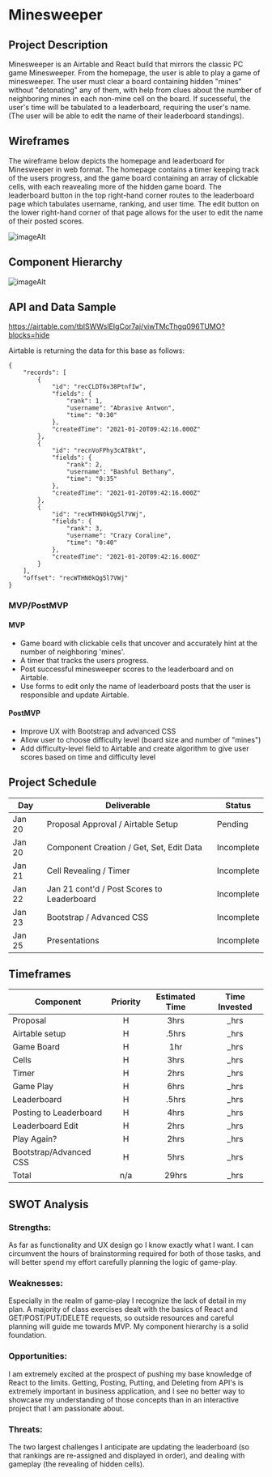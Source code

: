 # Minesweeper

## Project Description

Minesweeper is an Airtable and React build that mirrors the classic PC game Minesweeper. From the homepage, the user is able to play a game of minesweeper. The user must clear a board containing hidden "mines" without "detonating" any of them, with help from clues about the number of neighboring mines in each non-mine cell on the board. If sucesseful, the user's time will be tabulated to a leaderboard, requiring the user's name. (The user will be able to edit the name of their leaderboard standings).

## Wireframes

The wireframe below depicts the homepage and leaderboard for Minesweeper in web format. The homepage contains a timer keeping track of the users progress, and the game board containing an array of clickable cells, with each reavealing more of the hidden game board. The leaderboard button in the top right-hand corner routes to the leaderboard page which tabulates username, ranking, and user time. The edit button on the lower right-hand corner of that page allows for the user to edit the name of their posted scores.

![imageAlt](https://i.ibb.co/RYFCPSB/Screen-Shot-2021-01-20-at-2-47-58-AM.png)

## Component Hierarchy

![imageAlt](https://i.imgur.com/PhRA82l.png)

## API and Data Sample

https://airtable.com/tblSWWslEIgCor7aj/viwTMcThgq096TUMO?blocks=hide

Airtable is returning the data for this base as follows:

```
{
    "records": [
        {
            "id": "recCLDT6v38PtnfIw",
            "fields": {
                "rank": 1,
                "username": "Abrasive Antwon",
                "time": "0:30"
            },
            "createdTime": "2021-01-20T09:42:16.000Z"
        },
        {
            "id": "recnVoFPhy3cATBkt",
            "fields": {
                "rank": 2,
                "username": "Bashful Bethany",
                "time": "0:35"
            },
            "createdTime": "2021-01-20T09:42:16.000Z"
        },
        {
            "id": "recWTHN0kQg5l7VWj",
            "fields": {
                "rank": 3,
                "username": "Crazy Coraline",
                "time": "0:40"
            },
            "createdTime": "2021-01-20T09:42:16.000Z"
        }
    ],
    "offset": "recWTHN0kQg5l7VWj"
}

```

### MVP/PostMVP

#### MVP

- Game board with clickable cells that uncover and accurately hint at the number of neighboring 'mines'.
- A timer that tracks the users progress.
- Post successful minesweeper scores to the leaderboard and on Airtable.
- Use forms to edit only the name of leaderboard posts that the user is responsible and update Airtable.

#### PostMVP

- Improve UX with Bootstrap and advanced CSS
- Allow user to choose difficulty level (board size and number of "mines")
- Add difficulty-level field to Airtable and create algorithm to give user scores based on time and difficulty level

## Project Schedule

| Day    | Deliverable                                | Status     |
| ------ | ------------------------------------------ | ---------- |
| Jan 20 | Proposal Approval / Airtable Setup         | Pending    |
| Jan 20 | Component Creation / Get, Set, Edit Data   | Incomplete |
| Jan 21 | Cell Revealing / Timer                     | Incomplete |
| Jan 22 | Jan 21 cont'd / Post Scores to Leaderboard | Incomplete |
| Jan 23 | Bootstrap / Advanced CSS                   | Incomplete |
| Jan 25 | Presentations                              | Incomplete |

## Timeframes

| Component                 | Priority | Estimated Time | Time Invested |
| ------------------------- | :------: | :------------: | :-----------: |
| Proposal                  |    H     |      3hrs      |     _hrs      |
| Airtable setup            |    H     |     .5hrs      |     _hrs      |
| Game Board                |    H     |      1hr       |     _hrs      |
| Cells                     |    H     |      3hrs      |     _hrs      |
| Timer                     |    H     |      2hrs      |     _hrs      |
| Game Play                 |    H     |      6hrs      |     _hrs      |
| Leaderboard               |    H     |     .5hrs      |     _hrs      |
| Posting to Leaderboard    |    H     |      4hrs      |     _hrs      |
| Leaderboard Edit          |    H     |      2hrs      |     _hrs      |
| Play Again?               |    H     |      2hrs      |     _hrs      |
| Bootstrap/Advanced CSS    |    H     |      5hrs      |     _hrs      |
| Total                     |    n/a   |     29hrs      |     _hrs      |

## SWOT Analysis

### Strengths:

As far as functionality and UX design go I know exactly what I want. I can circumvent the hours of brainstorming required for both of those tasks, and will better spend my effort carefully planning the logic of game-play.

### Weaknesses:

Especially in the realm of game-play I recognize the lack of detail in my plan. A majority of class exercises dealt with the basics of React and GET/POST/PUT/DELETE requests, so outside resources and careful planning will guide me towards MVP.  My component hierarchy is a solid foundation.

### Opportunities:

I am extremely excited at the prospect of pushing my base knowledge of React to the limits. Getting, Posting, Putting, and Deleting from API's is extremely important in business application, and I see no better way to showcase my understanding of those concepts than in an interactive project that I am passionate about.

### Threats:

The two largest challenges I anticipate are updating the leaderboard (so that rankings are re-assigned and displayed in order), and dealing with gameplay (the revealing of hidden cells).
